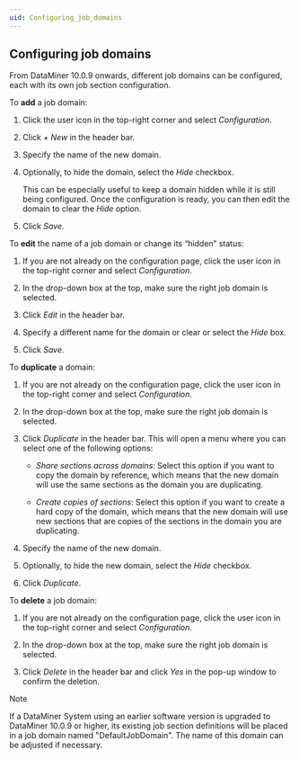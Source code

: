 ```yaml
---
uid: Configuring_job_domains
---
```


## Configuring job domains

From DataMiner 10.0.9 onwards, different job domains can be configured, each with its own job section configuration.

To **add** a job domain:

1. Click the user icon in the top-right corner and select *Configuration*.

2. Click *+ New* in the header bar.

3. Specify the name of the new domain.

4. Optionally, to hide the domain, select the *Hide* checkbox.

    This can be especially useful to keep a domain hidden while it is still being configured. Once the configuration is ready, you can then edit the domain to clear the *Hide* option.

5. Click *Save*.

To **edit** the name of a job domain or change its “hidden” status:

1. If you are not already on the configuration page, click the user icon in the top-right corner and select *Configuration*.

2. In the drop-down box at the top, make sure the right job domain is selected.

3. Click *Edit* in the header bar.

4. Specify a different name for the domain or clear or select the *Hide* box.

5. Click *Save*.

To **duplicate** a domain:

1. If you are not already on the configuration page, click the user icon in the top-right corner and select *Configuration*.

2. In the drop-down box at the top, make sure the right job domain is selected.

3. Click *Duplicate* in the header bar. This will open a menu where you can select one of the following options:

    - *Share sections across domains*: Select this option if you want to copy the domain by reference, which means that the new domain will use the same sections as the domain you are duplicating.

    - *Create copies of sections*: Select this option if you want to create a hard copy of the domain, which means that the new domain will use new sections that are copies of the sections in the domain you are duplicating.

4. Specify the name of the new domain.

5. Optionally, to hide the new domain, select the *Hide* checkbox.

6. Click *Duplicate*.

To **delete** a job domain:

1. If you are not already on the configuration page, click the user icon in the top-right corner and select *Configuration*.

2. In the drop-down box at the top, make sure the right job domain is selected.

3. Click *Delete* in the header bar and click *Yes* in the pop-up window to confirm the deletion.

> [!NOTE]
> If a DataMiner System using an earlier software version is upgraded to DataMiner 10.0.9 or higher, its existing job section definitions will be placed in a job domain named "DefaultJobDomain". The name of this domain can be adjusted if necessary.
>
